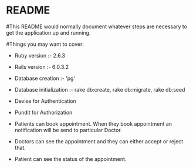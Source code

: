 # README

#This README would normally document whatever steps are necessary to get the
application up and running.

#Things you may want to cover:

* Ruby version :- 2.6.3

* Rails version :- 6.0.3.2

* Database creation :- 'pg'

* Database initialization :-  rake db:create, rake db:migrate, rake db:seed

* Devise for Authentication

* Pundit for Authorization

* Patients can book appointment. When they book appointment an notification will be send  to
  particular Doctor.

* Doctors can see the appointment and they can either accept or reject that.

* Patient can see the status of the appointment.